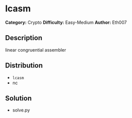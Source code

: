 # lcasm
**Category:** Crypto
**Difficulty:** Easy-Medium
**Author:** Eth007

## Description

linear congruential assembler

## Distribution

- `lcasm`
- nc

## Solution

- solve.py
